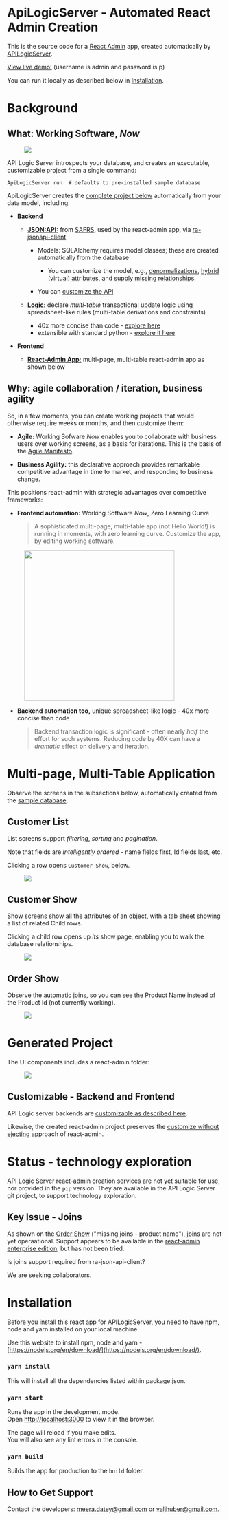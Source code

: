 # ApiLogicServer - Automated React Admin Creation

This is the source code for a [React Admin](https://marmelab.com/react-admin/) app, created automatically by [APILogicServer](https://github.com/valhuber/ApiLogicServer). 

[View live demo!](https://apilogicserver.askteam.how/) 
(username is admin and password is p)

You can run it locally as described below in [Installation](#Installation).

# Background

## What: Working Software, *Now*

<figure><img src="https://github.com/meera/apilogicserver-react-admin-genned/raw/main/screen-shots/overview.png"></figure>

API Logic Server introspects your database, and creates an executable, customizable project from a single command:

```
ApiLogicServer run  # defaults to pre-installed sample database
```

ApiLogicServer creates the [complete project below](#generated-project) automatically from your data model, including:

* **Backend**

    * [**JSON:API:**](https://github.com/valhuber/ApiLogicServer#api-safrs-jsonapi-and-swagger) from [SAFRS](https://github.com/thomaxxl/safrs#readme), used by the react-admin app, via [ra-jsonapi-client](https://github.com/henvo/ra-jsonapi-client)
       * Models: SQLAlchemy requires model classes; these are created automatically from the database
          * You can customize the model, e.g., [denormalizations](https://github.com/valhuber/LogicBank/wiki/Denormalization), [hybrid (virtual) attributes](https://github.com/valhuber/LogicBank/wiki/Denormalization#retrieval-object-model-virtual-attributes), and [supply missing relationships](https://github.com/valhuber/LogicBank/wiki/Managing-Rules#relationships-db-or-virtual).

       * You can [customize the API](https://github.com/valhuber/ApiLogicServer/wiki/ApiLogicServer-Guide#customize-the-model-with-model_extpy-add-relationships-derived-attributes)

    * [**Logic:**](https://github.com/valhuber/ApiLogicServer#logic) declare _multi-table_ transactional update logic using spreadsheet-like rules (multi-table derivations and constraints)
      * 40x more concise than code - [explore here](https://github.com/valhuber/LogicBank/wiki/by-code)
      * extensible with standard python - [explore it here](https://github.com/valhuber/ApiLogicServer/wiki/Tutorial#2-explore-transaction-logic)


* **Frontend**

   * [**React-Admin App:**](#multi-page-multi-table-application) multi-page, multi-table react-admin app as shown below



## Why: agile collaboration / iteration, business agility

So, in a few moments, you can create working projects that would otherwise require weeks or months, and then customize them:

* **Agile:** Working Sofware *Now* enables you to collaborate with business users over working screens, as a basis for iterations.  This is the basis of the [Agile Manifesto](https://agilemanifesto.org/).


* **Business Agility:** this declarative approach provides remarkable competitive advantage in time to market, and responding to business change.

This positions react-admin with strategic advantages over competitive frameworks:

* **Frontend automation:** Working Software _Now_, Zero Learning Curve

  > A sophisticated multi-page, multi-table app (not Hello World!) is running in moments, with zero learning curve.  Customize the app, by editing working software.
<figure><img src="https://github.com/meera/apilogicserver-react-admin-genned/raw/main/screen-shots/no-backend.png" width="350"></figure>

* **Backend automation too,** unique spreadsheet-like logic - 40x more concise than code

  > Backend transaction logic is significant - often nearly _half_ the effort for such systems.  Reducing code by 40X can have a _dramatic_ effect on delivery and iteration.
# Multi-page, Multi-Table Application

Observe the screens in the subsections below, automatically created from the [sample database](https://github.com/valhuber/ApiLogicServer/wiki/Sample-Database).

## Customer List

List screens support _filtering_, _sorting_ and _pagination_.  

Note that fields are _intelligently ordered_ - name fields first, Id fields last, etc.

Clicking a row opens ```Customer Show```, below.
<figure><img src="https://github.com/meera/apilogicserver-react-admin-genned/raw/main/screen-shots/CustomerList.png"></figure>

## Customer Show

Show screens show all the attributes of an object, with a tab sheet showing a list of related Child rows.  

Clicking a child row opens up _its_ show page, enabling you to walk the database relationships.

<figure><img src="https://github.com/meera/apilogicserver-react-admin-genned/raw/main/screen-shots/CustomerShow.png"></figure>

## Order Show

Observe the automatic joins, so you can see the Product Name instead of the Product Id (not currently working).

<figure><img src="https://github.com/meera/apilogicserver-react-admin-genned/raw/main/screen-shots/OrderShow.png"></figure>

# Generated Project

The UI components includes a react-admin folder:

<figure><img src="https://github.com/meera/apilogicserver-react-admin-genned/raw/main/screen-shots/created-project.png"></figure>

## Customizable - Backend and Frontend

API Logic server backends are [customizable as described here](https://github.com/valhuber/ApiLogicServer#customize-the-created-project).

Likewise, the created react-admin project preserves the [customize without ejecting](https://marmelab.com/blog/2021/07/22/cra-webpack-no-eject.html) approach of react-admin.

# Status - technology exploration

API Logic Server react-admin creation services are not yet suitable for use, nor provided in the ```pip``` version.  They are available in the API Logic Server git project, to support technology exploration.

## Key Issue - Joins

As shown on the [Order Show](#order-show) ("missing joins - product name"), joins are not yet operaational.  Support appears to be available in 
the [react-admin enterprise edition](https://marmelab.com/ra-enterprise/modules/ra-relationships), but has not been tried.

Is joins support required from ra-json-api-client?

We are seeking collaborators.


# Installation

Before you install this react app for APILogicServer, you need to have npm, node and yarn installed on your local machine. 

Use this website to install npm, node and yarn - [https://nodejs.org/en/download/](https://nodejs.org/en/download/).

### `yarn install`
This will install all the dependencies listed within package.json.

### `yarn start`
Runs the app in the development mode.\
Open [http://localhost:3000](http://localhost:3000) to view it in the browser.

The page will reload if you make edits.\
You will also see any lint errors in the console.

### `yarn build`

Builds the app for production to the `build` folder.

## How to Get Support

Contact the developers: meera.datey@gmail.com or valjhuber@gmail.com.

